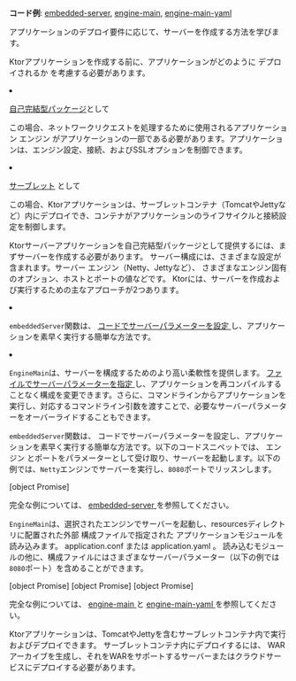 <topic xsi:noNamespaceSchemaLocation="https://resources.jetbrains.com/writerside/1.0/topic.v2.xsd"
       xmlns:xsi="http://www.w3.org/2001/XMLSchema-instance"
       title="サーバーの作成"
       id="server-create-and-configure" help-id="start_server;create_server">
<show-structure for="chapter" depth="2"/>
<tldr>
    <p>
        <b>コード例</b>:
        <a href="https://github.com/ktorio/ktor-documentation/tree/%ktor_version%/codeSnippets/snippets/embedded-server">embedded-server</a>,
        <a href="https://github.com/ktorio/ktor-documentation/tree/%ktor_version%/codeSnippets/snippets/engine-main">engine-main</a>,
        <a href="https://github.com/ktorio/ktor-documentation/tree/%ktor_version%/codeSnippets/snippets/engine-main-yaml">engine-main-yaml</a>
    </p>
</tldr>
<link-summary>
    アプリケーションのデプロイ要件に応じて、サーバーを作成する方法を学びます。
</link-summary>
<p>
    Ktorアプリケーションを作成する前に、アプリケーションがどのように
    <Links href="/ktor/server-deployment" summary="コード例: %example_name%">
        デプロイされるか
    </Links>
    を考慮する必要があります。
</p>
<list>
    <li>
        <p>
            <control><a href="#embedded">自己完結型パッケージ</a></control>として
        </p>
        <p>
            この場合、ネットワークリクエストを処理するために使用されるアプリケーション
            <Links href="/ktor/server-engines" summary="ネットワークリクエストを処理するエンジンについて学びます。">エンジン</Links>
            がアプリケーションの一部である必要があります。アプリケーションは、エンジン設定、接続、およびSSLオプションを制御できます。
        </p>
    </li>
    <li>
        <p>
            <control>
                <a href="#servlet">サーブレット</a>
            </control>として
        </p>
        <p>
            この場合、Ktorアプリケーションは、サーブレットコンテナ（TomcatやJettyなど）内にデプロイでき、コンテナがアプリケーションのライフサイクルと接続設定を制御します。
        </p>
    </li>
</list>
<chapter title="自己完結型パッケージ" id="embedded">
    <p>
        Ktorサーバーアプリケーションを自己完結型パッケージとして提供するには、まずサーバーを作成する必要があります。
        サーバー構成には、さまざまな設定が含まれます。サーバー
        <Links href="/ktor/server-engines" summary="ネットワークリクエストを処理するエンジンについて学びます。">エンジン</Links>（Netty、Jettyなど）、
        さまざまなエンジン固有のオプション、ホストとポートの値などです。
        Ktorには、サーバーを作成および実行するための主なアプローチが2つあります。
    </p>
    <list>
        <li>
            <p>
                <code>embeddedServer</code>関数は、
                <a href="#embedded-server">
                    コードでサーバーパラメーターを設定
                </a>
                し、アプリケーションを素早く実行する簡単な方法です。
            </p>
        </li>
        <li>
            <p>
                <code>EngineMain</code>は、サーバーを構成するためのより高い柔軟性を提供します。
                <a href="#engine-main">
                    ファイルでサーバーパラメーターを指定
                </a>
                し、アプリケーションを再コンパイルすることなく構成を変更できます。さらに、コマンドラインからアプリケーションを実行し、対応するコマンドライン引数を渡すことで、必要なサーバーパラメーターをオーバーライドすることもできます。
            </p>
        </li>
    </list>
    <chapter title="コードでの設定" id="embedded-server">
        <p>
            <code>embeddedServer</code>関数は、
            <Links href="/ktor/server-configuration-code" summary="コードでさまざまなサーバーパラメーターを設定する方法を学びます。">コード</Links>でサーバーパラメーターを設定し、アプリケーションを素早く実行する簡単な方法です。以下のコードスニペットでは、
            <Links href="/ktor/server-engines" summary="ネットワークリクエストを処理するエンジンについて学びます。">エンジン</Links>
            とポートをパラメーターとして受け取り、サーバーを起動します。以下の例では、<code>Netty</code>エンジンでサーバーを実行し、<code>8080</code>ポートでリッスンします。
        </p>
        [object Promise]
        <p>
            完全な例については、
            <a href="https://github.com/ktorio/ktor-documentation/tree/%ktor_version%/codeSnippets/snippets/embedded-server">
                embedded-server
            </a>
            を参照してください。
        </p>
    </chapter>
    <chapter title="ファイルでの設定" id="engine-main">
        <p>
            <code>EngineMain</code>は、選択されたエンジンでサーバーを起動し、<Path>resources</Path>ディレクトリに配置された外部
            <Links href="/ktor/server-configuration-file" summary="構成ファイルでさまざまなサーバーパラメーターを設定する方法を学びます。">構成ファイル</Links>で指定された
            <Links href="/ktor/server-modules" summary="モジュールは、ルートをグループ化してアプリケーションを構造化することを可能にします。">アプリケーションモジュール</Links>を読み込みます。
            <Path>application.conf</Path>
            または
            <Path>application.yaml</Path>
            。
            読み込むモジュールの他に、構成ファイルにはさまざまなサーバーパラメーター（以下の例では<code>8080</code>ポート）を含めることができます。
        </p>
        <tabs>
            <tab title="Application.kt" id="application-kt">
                [object Promise]
            </tab>
            <tab title="application.conf" id="application-conf">
                [object Promise]
            </tab>
            <tab title="application.yaml" id="application-yaml">
                [object Promise]
            </tab>
        </tabs>
        <p>
            完全な例については、
            <a href="https://github.com/ktorio/ktor-documentation/tree/%ktor_version%/codeSnippets/snippets/engine-main">
                engine-main
            </a>
            と
            <a href="https://github.com/ktorio/ktor-documentation/tree/%ktor_version%/codeSnippets/snippets/engine-main-yaml">
                engine-main-yaml
            </a>
            を参照してください。
        </p>
    </chapter>
</chapter>
<chapter title="サーブレット" id="servlet">
    <p>
        Ktorアプリケーションは、TomcatやJettyを含むサーブレットコンテナ内で実行およびデプロイできます。
        サーブレットコンテナ内にデプロイするには、
        <Links href="/ktor/server-war" summary="WARアーカイブを使用してKtorアプリケーションをサーブレットコンテナ内で実行およびデプロイする方法を学びます。">WAR</Links>
        アーカイブを生成し、それをWARをサポートするサーバーまたはクラウドサービスにデプロイする必要があります。
    </p>
</chapter>
</topic>